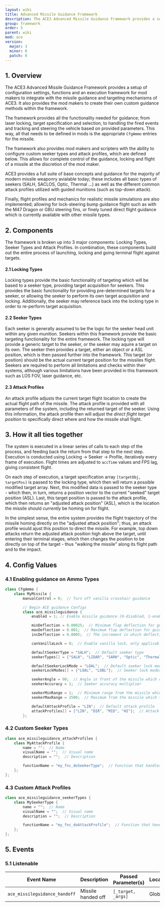 ```yaml
---
layout: wiki
title: Advanced Missile Guidance Framework
description: The ACE3 Advanced Missile Guidance Framework provides a setup of configuration settings, functions and a execution framework for mod makers to integrate with the missile guidance and targeting mechanisms of ACE3.
group: framework
order: 5
parent: wiki
mod: ace
version:
  major: 3
  minor: 0
  patch: 0
---
```


## 1. Overview

The ACE3 Advanced Missile Guidance Framework provides a setup of configuration settings, functions and an execution framework for mod makers to integrate with the missile guidance and targeting mechanisms of ACE3. It also provides the mod makers to create their own custom guidance methods within the framework.

The framework provides all the functionality needed for guidance; from laser locking, target specification and selection, to handling the fired events and tracking and steering the vehicle based on provided parameters. This way, all that needs to be defined in mods is the appropriate `CfgAmmo` entries for the missile.

The framework also provides mod makers and scripters with the ability to configure custom seeker types and attack profiles, which are defined below. This allows for complete control of the guidance, locking and flight of a missile at the discretion of the mod maker.

ACE3 provides a full suite of base concepts and guidance for the majority of modern missile weaponry avialable today; these includes all basic types of seekers (SALH, SACLOS, Optic, Thermal ...) as well as the different common attack profiles utilized with guided munitions (such as top-down attack).

Finally, flight profiles and mechanics for realistic missile simulations are also implemented; allowing for lock-steering bump guidance flight such as with the M47 Dragon or GBU steering fins, or finely tuned direct flight guidance which is currently available with other missile types.


## 2. Components

The framework is broken up into 3 major components: Locking Types, Seeker Types and Attack Profiles. In combination, these components build out the entire process of launching, locking and going terminal flight against targets.

#### 2.1 Locking Types
Locking types provide the basic functionality of targeting which will be based to a seeker type, providing target acquisition for seekers. This provides the basic functionality for providing pre-determined targets for a seeker, or allowing the seeker to perform its own target acquisition and locking. Additionally, the seeker may reference back into the locking type in order to re-perform target acquisition.

#### 2.2 Seeker Types
Each seeker is generally assumed to be the logic for the seeker head unit within any given munition. Seekers within this framework provide the basic targeting functionality for the entire framework. The locking type will provide a generic target to the seeker, or the seeker may aquire a target on its own. The seeker then provides a target, either an object or a ASL position, which is then passed further into the framework. This target (or position) should be the actual current target position for the missiles flight. Seekers are required to perform all limitations and checks within their systems, although various limitations have been provided in this framework such as LOS FOV, laser guidance, etc.

#### 2.3 Attack Profiles

An attack profile adjusts the current target flight location to create the actual flight path of the missile. The attack profile is provided with all parameters of the system, including the returned target of the seeker. Using this information, the attack profile then will adjust the *direct flight target position* to specifically direct where and how the missile shall flight.


## 3. How it all ties together

The system is executed in a linear series of calls to each step of the process, and feeding back the return from that step to the next step. Execution is conducted using Locking -> Seeker -> Profile, iteratively every frame of execution. Flight times are adjusted to `accTime` values and FPS lag, giving consistent flight.

On each step of execution, a target specification array `[targetObj, targetPos]` is passed to the locking type, which then will return a possible modified target array. Next, this modified data is passed to the seeker type - which then, in turn, returns a position vector to the current "seeked" target position (ASL). Last, this target position is passed to the attack profile, which then returns an "adjusted attack position" (ASL), which is the location the missile should *currently* be homing on for flight.

In the simplest sense, the entire system provides the flight trajectory of the missile homing directly on the "adjusted attack position"; thus, an attack profile would ajust this position to direct the missile.  For example, top down attacks return the adjusted attack position high above the target, until entering their terminal stages, which then changes the position to be directly on top of the target - thus "walking the missile" along its flight path and to the impact.


## 4. Config Values

### 4.1 Enabling guidance on Ammo Types

```cpp
class CfgAmmo {
    class MyMissile {
        manualControl = 0;  // Turn off vanilla crosshair guidance

        // Begin ACE guidance Configs
        class ace_missileguidance {
            enabled = 1; // Enable missile guidance (0-disabled, 1-enabled)

            minDeflection = 0.00025;  // Minimum flap deflection for guidance
            maxDeflection = 0.001;  // Maximum flap deflection for guidance
            incDeflection = 0.0005;  // The increment in which deflection adjusts

            canVanillaLock = 0;  // Enable vanilla lock, only applicable to non-cadet modes, 'recruit' always uses vanilla locking (0-disabled, 1-enabled)

            defaultSeekerType = "SALH";  // Default seeker type
            seekerTypes[] = {"SALH", "LIDAR", "SARH", "Optic", "Thermal", "GPS", "SACLOS", "MCLOS"};  // Seeker types available

            defaultSeekerLockMode = "LOAL";  // Default seeker lock mode
            seekerLockModes[] = {"LOAL", "LOBL"};  // Seeker lock modes available

            seekerAngle = 90;  // Angle in front of the missile which can be searched
            seekerAccuracy = 1;  // Seeker accuracy multiplier

            seekerMinRange = 1;  // Minimum range from the missile which the seeker can visually search
            seekerMaxRange = 2500;  // Maximum from the missile which the seeker can visually search

            defaultAttackProfile = "LIN";  // Default attack profile
            attackProfiles[] = {"LIN", "DIR", "MID", "HI"};  // Attack profiles available
        };
```

### 4.2 Custom Seeker Types

```cpp
class ace_missileguidance_attackProfiles {
    class MyAttackProfile {
        name = "";  // Name
        visualName = "";  // Visual name
        description = "";  // Description

        functionName = "my_fnc_doSeekerType";  // Function that handles the seeker type
    };
};
```

### 4.3 Custom Attack Profiles

```cpp
class ace_missileguidance_seekerTypes {
    class MySeekerType {
        name = "";  // Name
        visualName = "";  // Visual name
        description = "";  // Description

        functionName = "my_fnc_doAttackProfile";  // Function that handles the attack profile
    };
};
```

## 5. Events

### 5.1 Listenable

Event Name | Description | Passed Parameter(s) | Locality
---------- | ----------- | ------------------- | --------
`ace_missileguidance_handoff` | Missile handed off | `[_target, _args]` | Global
